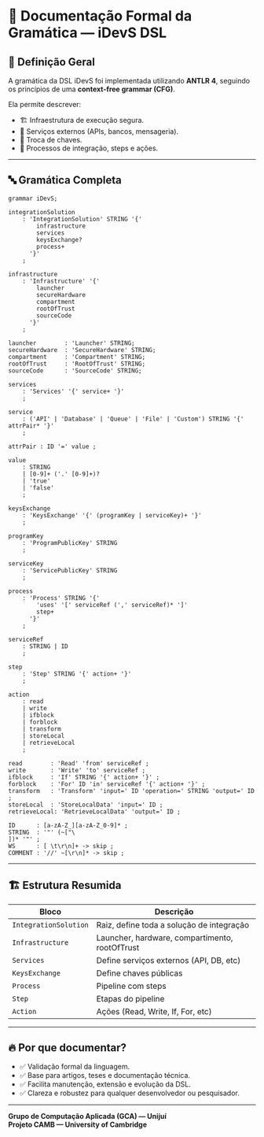 
# 📜 Documentação Formal da Gramática — iDevS DSL

## 🔗 Definição Geral

A gramática da DSL iDevS foi implementada utilizando **ANTLR 4**, seguindo os princípios de uma **context-free grammar (CFG)**.

Ela permite descrever:

- 🏗️ Infraestrutura de execução segura.
- 🔗 Serviços externos (APIs, bancos, mensageria).
- 🔐 Troca de chaves.
- 🔁 Processos de integração, steps e ações.

---

## 🔤 Gramática Completa

```antlr
grammar iDevS;

integrationSolution
    : 'IntegrationSolution' STRING '{'
        infrastructure
        services
        keysExchange?
        process+
      '}'
    ;

infrastructure
    : 'Infrastructure' '{'
        launcher
        secureHardware
        compartment
        rootOfTrust
        sourceCode
      '}'
    ;

launcher        : 'Launcher' STRING;
secureHardware  : 'SecureHardware' STRING;
compartment     : 'Compartment' STRING;
rootOfTrust     : 'RootOfTrust' STRING;
sourceCode      : 'SourceCode' STRING;

services
    : 'Services' '{' service+ '}'
    ;

service
    : ('API' | 'Database' | 'Queue' | 'File' | 'Custom') STRING '{' attrPair* '}'
    ;

attrPair : ID '=' value ;

value
    : STRING
    | [0-9]+ ('.' [0-9]+)?
    | 'true'
    | 'false'
    ;

keysExchange
    : 'KeysExchange' '{' (programKey | serviceKey)+ '}'
    ;

programKey
    : 'ProgramPublicKey' STRING
    ;

serviceKey
    : 'ServicePublicKey' STRING
    ;

process
    : 'Process' STRING '{'
        'uses' '[' serviceRef (',' serviceRef)* ']'
        step+
      '}'
    ;

serviceRef
    : STRING | ID
    ;

step
    : 'Step' STRING '{' action+ '}'
    ;

action
    : read
    | write
    | ifblock
    | forblock
    | transform
    | storeLocal
    | retrieveLocal
    ;

read        : 'Read' 'from' serviceRef ;
write       : 'Write' 'to' serviceRef ;
ifblock     : 'If' STRING '{' action+ '}' ;
forblock    : 'For' ID 'in' serviceRef '{' action+ '}' ;
transform   : 'Transform' 'input=' ID 'operation=' STRING 'output=' ID ;
storeLocal  : 'StoreLocalData' 'input=' ID ;
retrieveLocal: 'RetrieveLocalData' 'output=' ID ;

ID      : [a-zA-Z_][a-zA-Z_0-9]* ;
STRING  : '"' (~["\
])* '"' ;
WS      : [ \t\r\n]+ -> skip ;
COMMENT : '//' ~[\r\n]* -> skip ;
```

---

## 🏗️ Estrutura Resumida

| Bloco               | Descrição                                        |
|---------------------|--------------------------------------------------|
| `IntegrationSolution`| Raiz, define toda a solução de integração       |
| `Infrastructure`     | Launcher, hardware, compartimento, rootOfTrust |
| `Services`           | Define serviços externos (API, DB, etc)        |
| `KeysExchange`       | Define chaves públicas                         |
| `Process`            | Pipeline com steps                             |
| `Step`               | Etapas do pipeline                             |
| `Action`             | Ações (Read, Write, If, For, etc)              |

---

## 🔥 Por que documentar?

- ✅ Validação formal da linguagem.
- ✅ Base para artigos, teses e documentação técnica.
- ✅ Facilita manutenção, extensão e evolução da DSL.
- ✅ Clareza e robustez para qualquer desenvolvedor ou pesquisador.

---

**Grupo de Computação Aplicada (GCA) — Unijuí**  
**Projeto CAMB — University of Cambridge**

